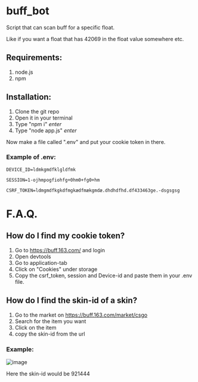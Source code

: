 # buff_bot
Script that can scan buff for a specific float.

Like if you want a float that has 42069 in the float value somewhere etc.

## Requirements:

1. node.js
2. npm

## Installation:

1. Clone the git repo
2. Open it in your terminal
3. Type "npm i" *enter*
4. Type "node app.js" *enter*

Now make a file called ".env" and put your cookie token in there.

### Example of .env:

`DEVICE_ID=ldmkgmdfklgldfmk`

`SESSION=1-ojhmpogfiohfg+0hm0+fg0+hm`

`CSRF_TOKEN=ldmgmdfkgkdfmgkædfmækgmdæ.dhdhdfhd.df433463ge.-dsgsgsg`

# F.A.Q.

## How do I find my cookie token?

1. Go to https://buff.163.com/ and login
2. Open devtools
3. Go to application-tab
5. Click on "Cookies" under storage
6. Copy the csrf_token, session and Device-id and paste them in your .env file.

## How do I find the skin-id of a skin?

1. Go to the market on https://buff.163.com/market/csgo
2. Search for the item you want
3. Click on the item
4. copy the skin-id from the url

### Example:

![image](https://user-images.githubusercontent.com/77441913/229525672-38ca50d8-9dec-46ea-bd90-ac472a861faa.png)

Here the skin-id would be 921444
